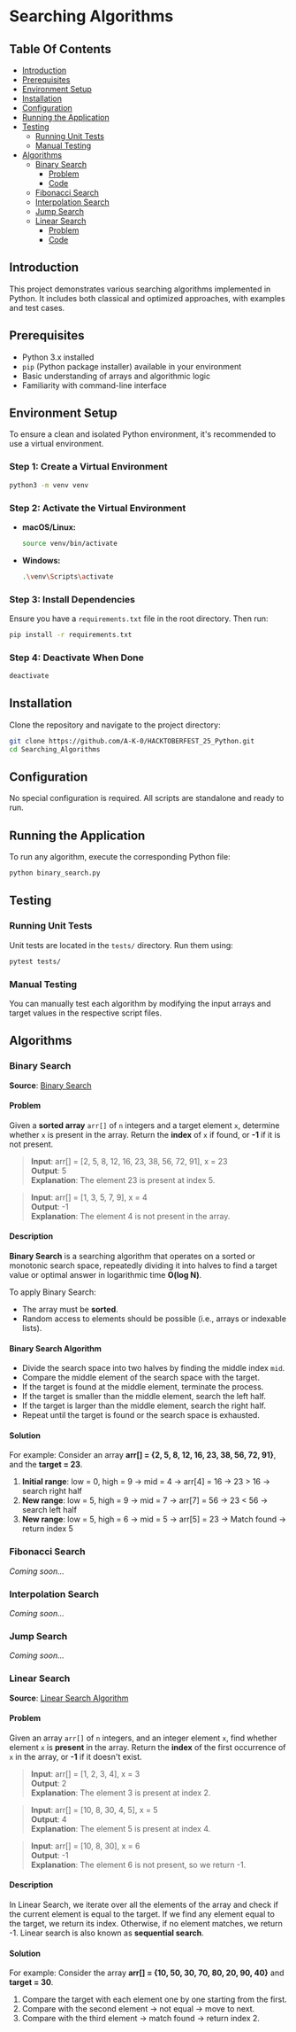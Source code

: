 # Searching Algorithms

## Table Of Contents
- [Introduction](#introduction)
- [Prerequisites](#prerequisites)
- [Environment Setup](#environment-setup)
- [Installation](#installation)
- [Configuration](#configuration)
- [Running the Application](#running-the-application)
- [Testing](#testing)
  - [Running Unit Tests](#running-unit-tests)
  - [Manual Testing](#manual-testing)
- [Algorithms](#algorithms)
    - [Binary Search](#binary-search)
        - [Problem](#problem)
        - [Code](/Searching_Algorithms/binary_search.py)
    - [Fibonacci Search](/Searching_Algorithms/fibonacci_search.py)
    - [Interpolation Search](/Searching_Algorithms/interpolation_search.py)
    - [Jump Search](/Searching_Algorithms/jump_search.py)
    - [Linear Search](/Searching_Algorithms/linear_search.py)
      - [Problem](#problem-2)
      - [Code](/Searching_Algorithms/linear_search.py)


## Introduction
This project demonstrates various searching algorithms implemented in Python. It includes both classical and optimized approaches, with examples and test cases.

## Prerequisites
- Python 3.x installed
- `pip` (Python package installer) available in your environment
- Basic understanding of arrays and algorithmic logic
- Familiarity with command-line interface

## Environment Setup

To ensure a clean and isolated Python environment, it's recommended to use a virtual environment.

### Step 1: Create a Virtual Environment
```bash
python3 -m venv venv
```

### Step 2: Activate the Virtual Environment

- **macOS/Linux:**
  ```bash
  source venv/bin/activate
  ```

- **Windows:**
  ```bash
  .\venv\Scripts\activate
  ```

### Step 3: Install Dependencies
Ensure you have a `requirements.txt` file in the root directory. Then run:
```bash
pip install -r requirements.txt
```

### Step 4: Deactivate When Done
```bash
deactivate
```

## Installation
Clone the repository and navigate to the project directory:
```bash
git clone https://github.com/A-K-0/HACKTOBERFEST_25_Python.git
cd Searching_Algorithms
```

## Configuration
No special configuration is required. All scripts are standalone and ready to run.

## Running the Application
To run any algorithm, execute the corresponding Python file:
```bash
python binary_search.py
```

## Testing

### Running Unit Tests
Unit tests are located in the `tests/` directory. Run them using:
```bash
pytest tests/
```

### Manual Testing
You can manually test each algorithm by modifying the input arrays and target values in the respective script files.

## Algorithms

### Binary Search  
**Source**: [Binary Search](https://www.geeksforgeeks.org/dsa/binary-search/)

#### Problem  
Given a **sorted array** `arr[]` of `n` integers and a target element `x`, determine whether `x` is present in the array. Return the **index** of `x` if found, or **-1** if it is not present.

> **Input**: arr[] = [2, 5, 8, 12, 16, 23, 38, 56, 72, 91], x = 23  
> **Output**: 5  
> **Explanation**: The element 23 is present at index 5.

> **Input**: arr[] = [1, 3, 5, 7, 9], x = 4  
> **Output**: -1  
> **Explanation**: The element 4 is not present in the array.

#### Description  
**Binary Search** is a searching algorithm that operates on a sorted or monotonic search space, repeatedly dividing it into halves to find a target value or optimal answer in logarithmic time **O(log N)**.

To apply Binary Search:
- The array must be **sorted**.
- Random access to elements should be possible (i.e., arrays or indexable lists).

#### Binary Search Algorithm  
- Divide the search space into two halves by finding the middle index `mid`.  
- Compare the middle element of the search space with the target.  
- If the target is found at the middle element, terminate the process.  
- If the target is smaller than the middle element, search the left half.  
- If the target is larger than the middle element, search the right half.  
- Repeat until the target is found or the search space is exhausted.

#### Solution  
For example: Consider an array **arr[] = {2, 5, 8, 12, 16, 23, 38, 56, 72, 91}**, and the **target = 23**.

1. **Initial range**: low = 0, high = 9 → mid = 4 → arr[4] = 16 → 23 > 16 → search right half  
2. **New range**: low = 5, high = 9 → mid = 7 → arr[7] = 56 → 23 < 56 → search left half  
3. **New range**: low = 5, high = 6 → mid = 5 → arr[5] = 23 → Match found → return index 5

### Fibonacci Search  
*Coming soon…*

### Interpolation Search  
*Coming soon…*

### Jump Search  
*Coming soon…*

### Linear Search  
**Source**: [Linear Search Algorithm](https://www.geeksforgeeks.org/dsa/linear-search/)

#### Problem  
Given an array `arr[]` of `n` integers, and an integer element `x`, find whether element `x` is **present** in the array. Return the **index** of the first occurrence of `x` in the array, or **-1** if it doesn't exist.

> **Input**: arr[] = [1, 2, 3, 4], x = 3  
> **Output**: 2  
> **Explanation**: The element 3 is present at index 2.

> **Input**: arr[] = [10, 8, 30, 4, 5], x = 5  
> **Output**: 4  
> **Explanation**: The element 5 is present at index 4.

> **Input**: arr[] = [10, 8, 30], x = 6  
> **Output**: -1  
> **Explanation**: The element 6 is not present, so we return -1.

#### Description  
In Linear Search, we iterate over all the elements of the array and check if the current element is equal to the target. If we find any element equal to the target, we return its index. Otherwise, if no element matches, we return -1. Linear search is also known as **sequential search**.

#### Solution  
For example: Consider the array **arr[] = {10, 50, 30, 70, 80, 20, 90, 40}** and **target = 30**.

1. Compare the target with each element one by one starting from the first.  
2. Compare with the second element → not equal → move to next.  
3. Compare with the third element → match found → return index 2.
